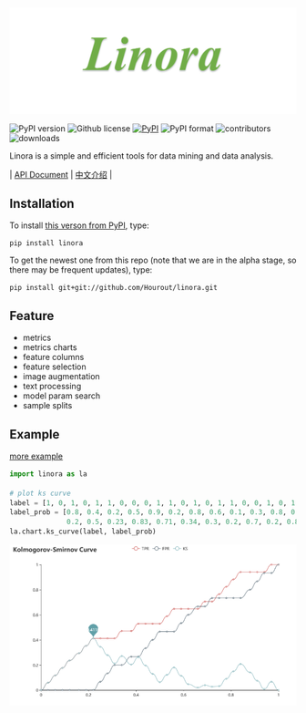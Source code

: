 ![](https://github.com/Hourout/linora/blob/master/image/linora.png)


![PyPI version](https://img.shields.io/pypi/pyversions/linora.svg)
![Github license](https://img.shields.io/github/license/Hourout/linora.svg)
[![PyPI](https://img.shields.io/pypi/v/linora.svg)](https://pypi.python.org/pypi/linora)
![PyPI format](https://img.shields.io/pypi/format/linora.svg)
![contributors](https://img.shields.io/github/contributors/Hourout/linora)
![downloads](https://img.shields.io/pypi/dm/linora.svg)

Linora is a simple and efficient tools for data mining and data analysis.
 


| [API Document](https://github.com/Hourout/linora/blob/master/document/api.md) | [中文介绍](https://github.com/Hourout/linora/blob/master/document/Chinese.md) |

## Installation

To install [this verson from PyPI](https://pypi.org/project/linora/), type:

```
pip install linora
```

To get the newest one from this repo (note that we are in the alpha stage, so there may be frequent updates), type:

```
pip install git+git://github.com/Hourout/linora.git
```

## Feature
- metrics
- metrics charts
- feature columns
- feature selection
- image augmentation
- text processing
- model param search
- sample splits

## Example
[more example](https://github.com/Hourout/linora/blob/master/example/readme.md)

```python
import linora as la

# plot ks curve
label = [1, 0, 1, 0, 1, 1, 0, 0, 0, 1, 1, 0, 1, 0, 1, 1, 0, 0, 1, 0, 1, 0, 1, 1, 0, 0, 0, 1, 1, 0, 1, 1]
label_prob = [0.8, 0.4, 0.2, 0.5, 0.9, 0.2, 0.8, 0.6, 0.1, 0.3, 0.8, 0.3, 0.9, 0.2, 0.84, 
              0.2, 0.5, 0.23, 0.83, 0.71, 0.34, 0.3, 0.2, 0.7, 0.2, 0.8, 0.3, 0.59, 0.26, 0.16, 0.13, 0.8]
la.chart.ks_curve(label, label_prob)
```
![](https://github.com/Hourout/linora/blob/master/image/ks_curve.png)
